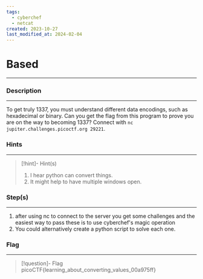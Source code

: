 ```yaml
---
tags:
  - cyberchef
  - netcat
created: 2023-10-27
last_modified_at: 2024-02-04
---
```

# Based
---
### Description
---
To get truly 1337, you must understand different data encodings, such as hexadecimal or binary. Can you get the flag from this program to prove you are on the way to becoming 1337? Connect with `nc jupiter.challenges.picoctf.org 29221`.
### Hints
---

> [!hint]- Hint(s)
> 1.  I hear python can convert things.
> 2. It might help to have multiple windows open.

### Step(s)
---
1. after using nc to connect to the server you get some challenges and the easiest way to pass these is to use cyberchef's magic operation
2. You could alternatively create a python script to solve each one.
### Flag
---
> [!question]- Flag
> picoCTF{learning_about_converting_values_00a975ff}







